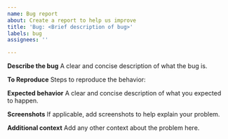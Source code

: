 ```yaml
---
name: Bug report
about: Create a report to help us improve
title: 'Bug: <Brief description of bug>'
labels: bug
assignees: ''

---
```


**Describe the bug**
A clear and concise description of what the bug is.

**To Reproduce**
Steps to reproduce the behavior:
<Fill in the steps>

**Expected behavior**
A clear and concise description of what you expected to happen.

**Screenshots**
If applicable, add screenshots to help explain your problem.

**Additional context**
Add any other context about the problem here.
